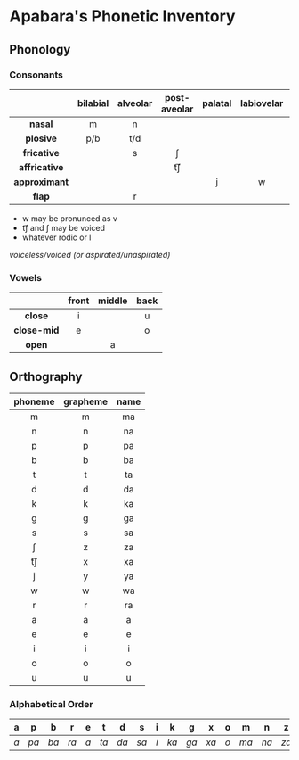 # Apabara's Phonetic Inventory

## Phonology

### Consonants
|                 | **bilabial** | **alveolar** | **post-aveolar** | **palatal** | **labiovelar** | **velar** |
|:---------------:|:------------:|:------------:|:----------------:|:-----------:|:--------------:|:---------:|
|    **nasal**    |       m      |       n      |                  |             |                |           |
|   **plosive**   |      p/b     |      t/d     |                  |             |                |    k/g    |
|  **fricative**  |              |       s      |         ʃ        |             |                |           |
| **affricative** |              |              |        t͡ʃ        |             |                |           |
| **approximant** |              |              |                  |      j      |        w       |           |
|    **flap**     |              |       r      |                  |             |                |           |

* w may be pronunced as v
* t͡ʃ and ʃ may be voiced
* whatever rodic or l

*voiceless/voiced (or aspirated/unaspirated)*

### Vowels
|               | **front** | **middle** | **back** |
|:-------------:|:---------:|:----------:|:--------:|
|   **close**   |     i     |            |     u    |
| **close-mid** |     e     |            |     o    |
|    **open**   |           |      a     |          |

## Orthography
| **phoneme** | **grapheme** |  **name**  |
|:-----------:|:------------:|:----------:|
|      m      |       m      |     ma     |
|      n      |       n      |     na     |
|      p      |       p      |     pa     |
|      b      |       b      |     ba     |
|      t      |       t      |     ta     |
|      d      |       d      |     da     |
|      k      |       k      |     ka     |
|      g      |       g      |     ga     |
|      s      |       s      |     sa     |
|      ʃ      |       z      |     za     |
|      t͡ʃ     |       x      |     xa     |
|      j      |       y      |     ya     |
|      w      |       w      |     wa     |
|      r      |       r      |     ra     |
|      a      |       a      |      a     |
|      e      |       e      |      e     |
|      i      |       i      |      i     |
|      o      |       o      |      o     |
|      u      |       u      |      u     |

### Alphabetical Order
| a | p  | b  | r  | e | t  | d  | s  | i | k  | g  | x  | o | m  | n  | z  | u | w  | y  |
|:-:|:--:|:--:|:--:|:-:|:--:|:--:|:--:|:-:|:--:|:--:|:--:|:-:|:--:|:--:|:--:|:-:|:--:|:--:|
|*a*|*pa*|*ba*|*ra*|*a*|*ta*|*da*|*sa*|*i*|*ka*|*ga*|*xa*|*o*|*ma*|*na*|*za*|*u*|*wa*|*ya*|
